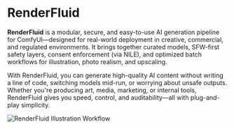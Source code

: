 # RenderFluid

**RenderFluid** is a modular, secure, and easy-to-use AI generation pipeline for ComfyUI—designed for real-world deployment in creative, commercial, and regulated environments. It brings together curated models, SFW-first safety layers, consent enforcement (via NILE), and optimized batch workflows for illustration, photo realism, and upscaling.

With RenderFluid, you can generate high-quality AI content without writing a line of code, switching models mid-run, or worrying about unsafe outputs. Whether you're producing art, media, marketing, or internal tools, RenderFluid gives you speed, control, and auditability—all with plug-and-play simplicity.

![RenderFluid Illustration Workflow](bin/rf_instr_illustration_v1_0001.png)
